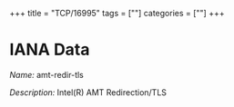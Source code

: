 +++
title = "TCP/16995"
tags = [""]
categories = [""]
+++

# IANA Data

_Name:_ amt-redir-tls

_Description:_ Intel(R) AMT Redirection/TLS

